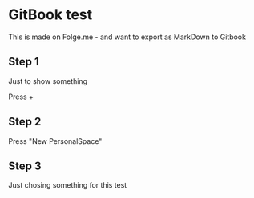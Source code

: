 # GitBook test

This is made on Folge.me - and want to export as MarkDown to Gitbook

## Step 1

Just to show something

Press +&#x20;

## Step 2

Press "New PersonalSpace"&#x20;

## Step 3

Just chosing something for this test&#x20;
